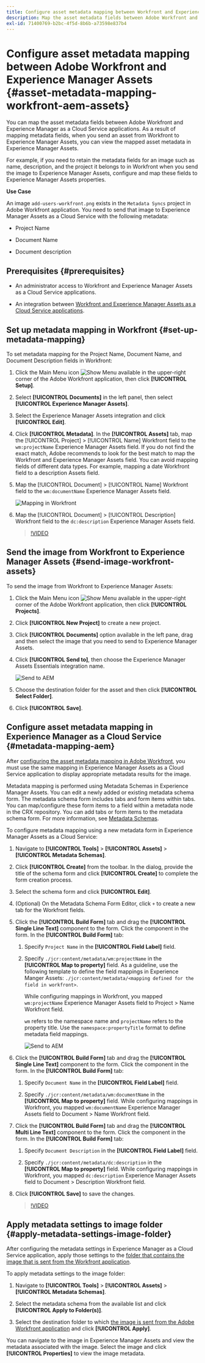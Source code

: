 ```yaml
---
title: Configure asset metadata mapping between Workfront and Experience Manager Assets
description: Map the asset metadata fields between Adobe Workfront and Experience Manager as a Cloud Service applications. As a result of mapping metadata fields, when you send an asset from Workfront to Experience Manager Assets, you can view the mapped asset metadata in Experience Manager Assets.
exl-id: 71400769-b2bc-4f5d-8b6b-a73598e837b4
---
```

# Configure asset metadata mapping between Adobe Workfront and Experience Manager Assets {#asset-metadata-mapping-workfront-aem-assets}

You can map the asset metadata fields between Adobe Workfront and Experience Manager as a Cloud Service applications. As a result of mapping metadata fields, when you send an asset from Workfront to Experience Manager Assets, you can view the mapped asset metadata in Experience Manager Assets.

For example, if you need to retain the metadata fields for an image such as name, description, and the project it belongs to in Workfront when you send the image to Experience Manager Assets, configure and map these fields to Experience Manager Assets properties.

**Use Case**

An image `add-users-workfront.png` exists in the `Metadata Syncs` project in Adobe Workfront application. You need to send that image to Experience Manager Assets as a Cloud Service with the following metadata:

* Project Name

* Document Name

* Document description

## Prerequisites {#prerequisites}

* An administrator access to Workfront and Experience Manager Assets as a Cloud Service applications.

* An integration between [Workfront and Experience Manager Assets as a Cloud Service applications](https://one.workfront.com/s/document-item?bundleId=the-new-workfront-experience&topicId=Content%2FDocuments%2FAdobe_Workfront_for_Experience_Manager_Assets_Essentials%2Fsetup-asset-essentials.htm&_LANG=enus).

## Set up metadata mapping in Workfront {#set-up-metadata-mapping}

To set metadata mapping for the Project Name, Document Name, and Document Description fields in Workfront:

1. Click the Main Menu icon ![Show Menu](assets/show-menu.svg) available in the upper-right corner of the Adobe Workfront application, then click **[!UICONTROL Setup]**.

1. Select **[!UICONTROL Documents]** in the left panel, then select **[!UICONTROL Experience Manager Assets]**.

1. Select the Experience Manager Assets integration and click **[!UICONTROL Edit]**.

1. Click **[!UICONTROL Metadata]**. In the **[!UICONTROL Assets]** tab, map the [!UICONTROL Project] > [!UICONTROL Name] Workfront field to the `wm:projectName` Experience Manager Assets field. If you do not find the exact match, Adobe recommends to look for the best match to map the Workfront and Experience Manager Assets field. You can avoid mapping fields of different data types. For example, mapping a date Workfront field to a description Assets field.
1. Map the [!UICONTROL Document] > [!UICONTROL Name] Workfront field to the `wm:documentName` Experience Manager Assets field.

   ![Mapping in Workfront](assets/workfront-metadata-mapping.png)

1. Map the [!UICONTROL Document] > [!UICONTROL Description] Workfront field to the `dc:description` Experience Manager Assets field.

   >[!VIDEO](https://video.tv.adobe.com/v/344255)

## Send the image from Workfront to Experience Manager Assets {#send-image-workfront-assets}

To send the image from Workfront to Experience Manager Assets:

1. Click the Main Menu icon ![Show Menu](assets/show-menu.svg) available in the upper-right corner of the Adobe Workfront application, then click **[!UICONTROL Projects]**.

1. Click **[!UICONTROL New Project]** to create a new project.

1. Click **[!UICONTROL Documents]** option available in the left pane, drag and then select the image that you need to send to Experience Manager Assets.

1. Click **[!UICONTROL Send to]**, then choose the Experience Manager Assets Essentials integration name.

   ![Send to AEM](assets/send-to-aem.png)

1. Choose the destination folder for the asset and then click **[!UICONTROL Select Folder]**.

1. Click **[!UICONTROL Save]**.

## Configure asset metadata mapping in Experience Manager as a Cloud Service {#metadata-mapping-aem}

After [configuring the asset metadata mapping in Adobe Workfront](#set-up-metadata-mapping), you must use the same mapping in Experience Manager Assets as a Cloud Service application to display appropriate metadata results for the image.

Metadata mapping is performed using Metadata Schemas in Experience Manager Assets. You can edit a newly added or existing metadata schema form. The metadata schema form includes tabs and form items within tabs. You can map/configure these form items to a field within a metadata node in the CRX repository. You can add tabs or form items to the metadata schema form. For more information, see [Metadata Schemas](metadata-schemas.md).

To configure metadata mapping using a new metadata form in Experience Manager Assets as a Cloud Service:

1. Navigate to **[!UICONTROL Tools]** > **[!UICONTROL Assets]** > **[!UICONTROL Metadata Schemas]**.

1. Click **[!UICONTROL Create]** from the toolbar. In the dialog, provide the title of the schema form and click **[!UICONTROL Create]** to complete the form creation process.

1. Select the schema form and click **[!UICONTROL Edit]**.

1. (Optional) On the Metadata Schema Form Editor, click `+` to create a new tab for the Workfront fields.

1. Click the **[!UICONTROL Build Form]** tab and drag the **[!UICONTROL Single Line Text]** component to the form. Click the component in the form. In the **[!UICONTROL Build Form]** tab:

   1. Specify `Project Name` in the **[!UICONTROL Field Label]** field.

   1. Specify `./jcr:content/metadata/wm:projectName` in the **[!UICONTROL Map to property]** field. As a guideline, use the following template to define the field mappings in Experience Manger Assets:
   `./jcr:content/metadata/<mapping defined for the field in workfront>`.

      While configuring mappings in Workfront, you mapped `wm:projectName` Experience Manager Assets field to Project > Name Workfront field.

      `wm` refers to the namespace name and `projectName` refers to the property title. Use the `namespace:propertyTitle` format to define metadata field mappings.

      ![Send to AEM](assets/metadata-schema-mapping.png)

1. Click the **[!UICONTROL Build Form]** tab and drag the **[!UICONTROL Single Line Text]** component to the form. Click the component in the form. In the **[!UICONTROL Build Form]** tab:

   1. Specify `Document Name` in the **[!UICONTROL Field Label]** field.

   1. Specify `./jcr:content/metadata/wm:documentName` in the **[!UICONTROL Map to property]** field. 
      While configuring mappings in Workfront, you mapped `wm:documentName` Experience Manager Assets field to Document > Name Workfront field.

1. Click the **[!UICONTROL Build Form]** tab and drag the **[!UICONTROL Multi Line Text]** component to the form. Click the component in the form. In the **[!UICONTROL Build Form]** tab:

   1. Specify `Document Description` in the **[!UICONTROL Field Label]** field.

   1. Specify `./jcr:content/metadata/dc:description` in the **[!UICONTROL Map to property]** field. 
      While configuring mappings in Workfront, you mapped `dc:description` Experience Manager Assets field to Document > Description Workfront field.

1. Click **[!UICONTROL Save]** to save the changes.

   >[!VIDEO](https://video.tv.adobe.com/v/344314)

## Apply metadata settings to image folder {#apply-metadata-settings-image-folder}

After configuring the metadata settings in Experience Manager as a Cloud Service application, apply those settings to the [folder that contains the image that is sent from the Workfront application](#send-image-workfront-assets).

To apply metadata settings to the image folder:

1. Navigate to **[!UICONTROL Tools]** > **[!UICONTROL Assets]** > **[!UICONTROL Metadata Schemas]**.

1. Select the metadata schema from the available list and click **[!UICONTROL Apply to Folder(s)]**.

1. Select the destination folder to which [the image is sent from the Adobe Workfront application](#send-image-workfront-assets) and click **[!UICONTROL Apply]**.

You can navigate to the image in Experience Manager Assets and view the metadata associated with the image. Select the image and click **[!UICONTROL Properties]** to view the image metadata.

